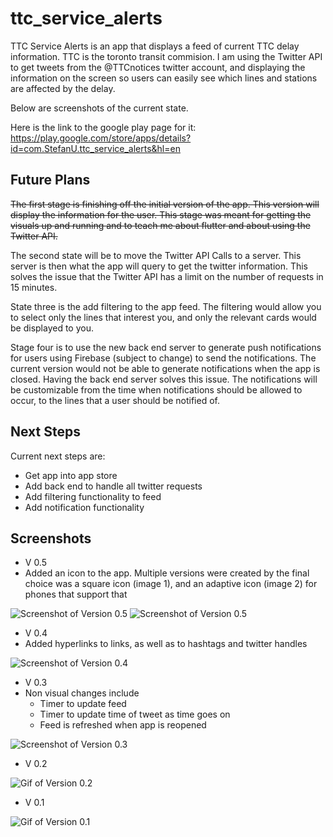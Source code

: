 # ttc_service_alerts

TTC Service Alerts is an app that displays a feed of current TTC delay information.
TTC is the toronto transit commision. I am using the Twitter API to get tweets
from the @TTCnotices twitter account, and displaying the information on the 
screen so users can easily see which lines and stations are affected by the delay.

Below are screenshots of the current state.

Here is the link to the google play page for it: https://play.google.com/store/apps/details?id=com.StefanU.ttc_service_alerts&hl=en

## Future Plans

~~The first stage is finishing off the initial version of the app. This version
will display the information for the user. This stage was meant for getting the
visuals up and running and to teach me about flutter and about using the Twitter
API.~~

The second state will be to move the Twitter API Calls to a server. This server is
then what the app will query to get the twitter information. This solves the issue
that the Twitter API has a limit on the number of requests in 15 minutes. 

State three is the add filtering to the app feed. The filtering would allow you to 
select only the lines that interest you, and only the relevant cards would be displayed
to you.

Stage four is to use the new back end server to generate push notifications
for users using Firebase (subject to change) to send the notifications. The current
version would not be able to generate notifications when the app is closed. Having
the back end server solves this issue. The notifications will be customizable 
from the time when notifications should be allowed to occur, to the lines that a
user should be notified of.

## Next Steps

Current next steps are:
* Get app into app store
* Add back end to handle all twitter requests
* Add filtering functionality to feed
* Add notification functionality

## Screenshots

* V 0.5
* Added an icon to the app. Multiple versions were created by the final choice 
  was a square icon (image 1), and an adaptive icon (image 2) for phones that 
  support that

![Screenshot of Version 0.5](/assets/v_0_5_image1.png)
![Screenshot of Version 0.5](/assets/v_0_5_image2.png)

* V 0.4
* Added hyperlinks to links, as well as to hashtags and twitter handles

![Screenshot of Version 0.4](/assets/v_0_4.png)

* V 0.3
*  Non visual changes include
    * Timer to update feed
    * Timer to update time of tweet as time goes on
    * Feed is refreshed when app is reopened

![Screenshot of Version 0.3](/assets/v_0_3.png)

* V 0.2

![Gif of Version 0.2](/assets/v_0_2.gif)

* V 0.1

![Gif of Version 0.1](/assets/v_0_1.gif)
